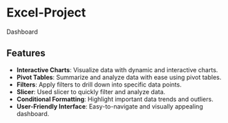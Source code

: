 # Excel-Project
Dashboard 
## Features
- **Interactive Charts**: Visualize data with dynamic and interactive charts.
- **Pivot Tables**: Summarize and analyze data with ease using pivot tables.
- **Filters**: Apply filters to drill down into specific data points.
- **Slicer**: Used slicer to quickly filter and analyze data.
- **Conditional Formatting**: Highlight important data trends and outliers.
- **User-Friendly Interface**: Easy-to-navigate and visually appealing dashboard.
